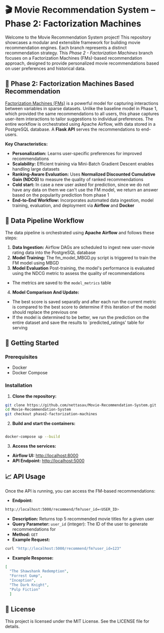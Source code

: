 # 🎬 Movie Recommendation System – Phase 2: Factorization Machines
Welcome to the Movie Recommendation System project! This repository showcases a modular and extensible framework for building movie recommendation engines. Each branch represents a distinct recommendation strategy. This *Phase 2 - Factorization Machines* branch focuses on a Factorization Machines (FMs)-based recommendation approach, designed to provide personalized movie recommendations based on user preferences and historical data.

## 🧠 Phase 2: Factorization Machines Based Recommendation
[Factorization Machines (FMs)](https://ieeexplore.ieee.org/abstract/document/5694074) is a powerful model for capturing interactions between variables in sparse datasets. Unlike the baseline model in Phase 1, which provided the same recommendations to all users, this phase captures user-item interactions to tailor suggestions to individual preferences. The entire workflow is orchestrated using Apache Airflow, with data stored in a PostgreSQL database. A **Flask API** serves the recommendations to end-users.

**Key Characteristics:**
- **Personalization:** Learns user-specific preferences for improved recommendations
- **Scalability:** Efficient training via Mini-Batch Gradient Descent enables handling large datasets
- **Ranking-Aware Evaluation:** Uses **Normalized Discounted Cumulative Gain (NDCG)** to measure the quality of ranked recommendations
- **Cold start:** In case a new user asked for prediction, since we do not have any data on them we can't use the FM model, we return an answer based on the popularity prediction from phase 1 
- **End-to-End Workflow:** Incorporates automated data ingestion, model training, evaluation, and deployment via **Airflow** and **Docker**


## 🔄 Data Pipeline Workflow
The data pipeline is orchestrated using **Apache Airflow** and follows these steps:
1. **Data Ingestion:** Airflow DAGs are scheduled to ingest new user-movie rating data into the PostgreSQL database
2. **Model Training:** The fm_model_MBGD.py script is triggered to train the FM model using MBGD
3. **Model Evaluation** Post-training, the model's performance is evaluated using the NDCG metric to assess the quality of recommendations
  - The metrics are saved to the `model_metrics` table 
4. **Model Comparison And Update:**
  - The best score is saved separatly and after each run the current metric is compared to the best score to determine if this iteration of the model should replace the previous one
  - If the model is determined to be better, we run the prediction on the entire dataset and save the results to `predicted_ratings' table for serving

## 🚀 Getting Started
### Prerequisites
- Docker
- Docker Compose

### Installation
1. **Clone the repository:**
```bash
git clone https://github.com/nettasav/Movie-Recommendation-System.git
cd Movie-Recommendation-System
git checkout phase2-factorization-machines
```

2. **Build and start the containers:**
```bash

docker-compose up --build
```

3. **Access the services:**
- **Airflow UI:** [http://localhost:8000](http://localhost:8000)
- **API Endpoint:** [http://localhost:5000](http://localhost:5000)


## 📈 API Usage
Once the API is running, you can access the FM-based recommendations:

- **Endpoint:** 
```bash
http://localhost:5000/recommend/fm?user_id=<USER_ID>
```

- **Description:** Returns top 5 recommended movie titles for a given user
- **Query Parameter:** `user_id` (integer): The ID of the user to generate recommendations for
- **Method:** `GET`
- **Example Request:**
```bash
curl "http://localhost:5000/recommend/fm?user_id=123"
```

- **Example Response:**
```json
[
  "The Shawshank Redemption",
  "Forrest Gump",
  "Inception",
  "The Dark Knight",
  "Pulp Fiction"
  ]

```

## 📄 License
This project is licensed under the MIT License. See the LICENSE file for details.

